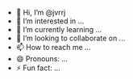 - 👋 Hi, I’m @jvrrj
- 👀 I’m interested in ...
- 🌱 I’m currently learning ...
- 💞️ I’m looking to collaborate on ...
- 📫 How to reach me ...
- 😄 Pronouns: ...
- ⚡ Fun fact: ...

<!---
jvrrj/jvrrj is a ✨ special ✨ repository because its `README.md` (this file) appears on your GitHub profile.
You can click the Preview link to take a look at your changes.
--->
